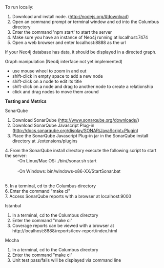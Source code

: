 To run locally: 

1. Download and install node. (http://nodejs.org/#download)
2. Open an command prompt or terminal window and cd into the Columbus directory
3. Enter the command 'npm start' to start the server
4. Make sure you have an instance of Neo4j running at localhost:7474
5. Open a web browser and enter localhost:8888 as the url

If your Neo4j database has data, it should be displayed in a directed graph. 

Graph manipulation (Neo4j interface not yet implemented)
- use mouse wheel to zoom in and out
- shift-click in empty space to add a new node 
- shift-click on a node to edit its title
- shift-click on a node and drag to another node to create a relationship
- click and drag nodes to move them around

<b>Testing and Metrics</b>

SonarQube<br>
1. Download SonarQube (http://www.sonarqube.org/downloads/) <br>
2. Download SonarQube Javascript Plug-in (http://docs.sonarqube.org/display/SONAR/JavaScript+Plugin)<br>
3. Place the SonarQube Javascript Plug-in jar in the SonarQube install directory at ./extensions/plugins<br>
<dl>
</dt>4. From the SonarQube install directory execute the following script to start the server:</dt><br>
	<dd>-On Linux/Mac OS: ./bin/<YOUR OS>/sonar.sh start</dd><br>
	<dd>-On Windows: bin/windows-x86-XX/StartSonar.bat</dd><br>
</dl>
5. In a terminal, cd to the Columbus directory<br>
6. Enter the command "make ci"<br>
7. Access SonarQube reports with a browser at localhost:9000<br>

Istanbul<br>
1. In a terminal, cd to the Columbus directory<br>
2. Enter the command "make ci"<br>
3. Coverage reports can be viewed with a browser at http://localhost:8888/reports/lcov-report/index.html<br>

Mocha<br>
1. In a terminal, cd to the Columbus directory<br>
2. Enter the command "make ci"<br>
3. Unit test pass/fails will be displayed via command line<br>